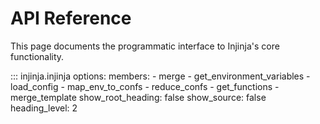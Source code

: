 # API Reference

This page documents the programmatic interface to Injinja's core functionality.

::: injinja.injinja
    options:
      members:
        - merge
        - get_environment_variables
        - load_config
        - map_env_to_confs
        - reduce_confs
        - get_functions
        - merge_template
      show_root_heading: false
      show_source: false
      heading_level: 2